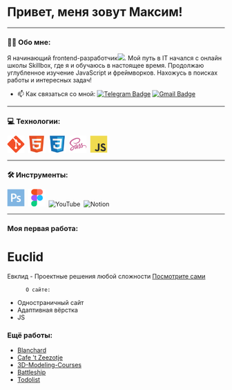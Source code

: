 
# Привет, меня зовут Максим!

---

### :man_technologist: Обо мне:

Я начинающий frontend-разработчик<img src="https://media.giphy.com/media/WUlplcMpOCEmTGBtBW/giphy.gif" width="30px">. Мой путь в IT начался с онлайн школы Skillbox, где я и обучаюсь в настоящее время. Продолжаю углубленное изучение JavaScript и фреймворков. Нахожусь в поисках работы и интересных задач!

- :mailbox: Как связаться со мной: [![Telegram Badge](https://img.shields.io/badge/-LutoborMax-blue?style=flat&logo=Telegram&logoColor=white)](https://t.me/f1llzzz) [![Gmail Badge](https://img.shields.io/badge/-Gmail-red?style=flat&logo=Gmail&logoColor=white)](mailto:emmanyil47@gmail.com)

---

### 💻 Технологии:

<div>
  <img src="https://github.com/devicons/devicon/blob/master/icons/git/git-original.svg" title="git" alt="git" width="40" height="40"/>&nbsp
  <img src="https://github.com/devicons/devicon/blob/master/icons/html5/html5-original.svg" title="html5" alt="html5" width="40" height="40"/>&nbsp
  <img src="https://github.com/devicons/devicon/blob/master/icons/css3/css3-original.svg" title="css" alt="css" width="40" height="40"/>&nbsp
  <img src="https://github.com/devicons/devicon/blob/master/icons/sass/sass-original.svg" title="sass/scss" alt="sass/scss" width="40" height="40"/>&nbsp;
  <img src="https://github.com/devicons/devicon/blob/master/icons/javascript/javascript-original.svg" title="javascript" alt="javascript" width="40" height="40"/>&nbsp
</div>

---
### 🛠 Инструменты:

<div>
  <img src="https://github.com/devicons/devicon/blob/master/icons/photoshop/photoshop-plain.svg" title="photoshop" alt="photoshop" width="40" height="40"/>&nbsp;
  <img src="https://github.com/devicons/devicon/blob/master/icons/figma/figma-original.svg" title="figma" alt="figma" width="40" height="40"/>&nbsp;
  <img src="https://upload.wikimedia.org/wikipedia/commons/9/9e/YouTube_Logo_%282013-2017%29.svg" title="YouTube" alt="YouTube" width="40" height="40"/>&nbsp;
  <img src="https://upload.wikimedia.org/wikipedia/commons/e/e9/Notion-logo.svg" title="Notion" alt="Notion" width="40" height="40"/>&nbsp;
</div>

---

### Моя первая работа:


 # Euclid

 Евклид - Проектные решения любой сложности
 [Посмотрите сами]( https://l-y-t-o-b-o-r-m-a-x.github.io/L-y-t-o-b-o-r-M-a-x/)

          О сайте:
- Одностраничный сайт
- Адаптивная вёрстка
- JS

### Ещё работы:
- [Blanchard ]( https://l-y-t-o-b-o-r-m-a-x.github.io/Blanchard/)
- [Сafe 't Zeezotje ]( https://l-y-t-o-b-o-r-m-a-x.github.io/tzeezotjeDeploy/)
- [3D-Modeling-Courses ]( https://l-y-t-o-b-o-r-m-a-x.github.io/3D-Modeling-Courses/)
- [Battleship ](  https://l-y-t-o-b-o-r-m-a-x.github.io/Battleship/)
- [Todolist ](  https://l-y-t-o-b-o-r-m-a-x.github.io/Todolist/)


